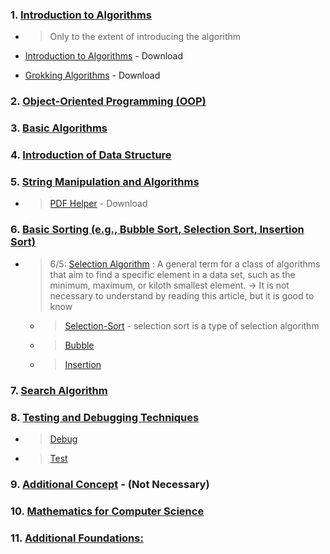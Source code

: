 
### 1. [Introduction to Algorithms](1.IntroductionToAlgorithms/)

   - > Only to the extent of introducing the algorithm

   - [Introduction to Algorithms](https://dl.ebooksworld.ir/books/Introduction.to.Algorithms.4th.Leiserson.Stein.Rivest.Cormen.MIT.Press.9780262046305.EBooksWorld.ir.pdf) - Download 

   - [Grokking Algorithms](https://edu.anarcho-copy.org/Algorithm/grokking-algorithms-illustrated-programmers-curious.pdf) - Download

### 2. [Object-Oriented Programming (OOP)](2.OOP/)

### 3. [Basic Algorithms](3.Basic-Algorithms/)

### 4. [Introduction of Data Structure](4.Introduction-of-Data%20Structure/)

### 5. [String Manipulation and Algorithms](5.String-Manipulation-And-Algorithms/)
   - > [PDF Helper](book/String%20Manipulation_docx.pdf) - Download
  

### 6. [Basic Sorting (e.g., Bubble Sort, Selection Sort, Insertion Sort)](6.Basic-Sorting/)
- > 6/5:  [Selection Algorithm](6.5-Selection-Algorithm/) :
A general term for a class of algorithms that aim to find a specific element in a data set, such as the minimum, maximum, or kiloth smallest element. -> It is not necessary to understand by reading this article, but it is good to know

   - > [Selection-Sort](6.Basic-Sorting/Selection/) - selection sort is a type of selection algorithm
   - > [Bubble](6.Basic-Sorting/Bubble/)
   - > [Insertion](6.Basic-Sorting/Insertion/)

### 7. [Search Algorithm](7.Search-Algorithm/)

### 8. [Testing and Debugging Techniques](8.Testing-And-Debugging-Techniques/)
   - > [Debug](8.Testing-And-Debugging-Techniques/Debugging/)
   - > [Test](8.Testing-And-Debugging-Techniques/Testing/)

### 9. [Additional Concept](https://github.com/m-mdy-m/algorithms-data-structures/tree/main/9.Additional-Concept) - (Not Necessary)

### 10. [Mathematics for Computer Science](./10.Mathematics%20for%20Computer%20Science/)
  
### 11. [ Additional Foundations:](./11.Additional_Foundations/)